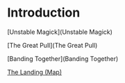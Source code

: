 # Introduction

[Unstable Magick](Unstable Magick)

[The Great Pull](The Great Pull)

[Banding Together](Banding Together)

[The Landing (Map)](landing.png)